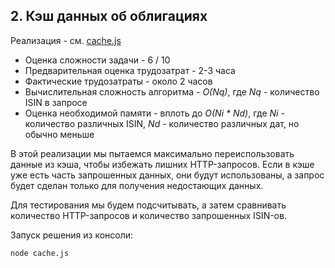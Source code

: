 ## 2. Кэш данных об облигациях

Реализация - см. [cache.js](cache.js)

* Оценка сложности задачи - 6 / 10
* Предварительная оценка трудозатрат - 2-3 часа
* Фактические трудозатраты - около 2 часов
* Вычислительная сложность алгоритма - _O(Nq)_, где _Nq_ - количество ISIN в запросе
* Оценка необходимой памяти - вплоть до _O(Ni * Nd)_, где _Ni_ - количество различных ISIN, _Nd_ - количество различных дат, но обычно меньше

В этой реализации мы пытаемся максимально переиспользовать данные из кэша, чтобы избежать лишних HTTP-запросов.
Если в кэше уже есть часть запрошенных данных, они будут использованы, а запрос будет сделан только для получения недостающих данных.

Для тестирования мы будем подсчитывать, а затем сравнивать количество HTTP-запросов и количество запрошенных ISIN-ов.

Запуск решения из консоли:
```
node cache.js
```
